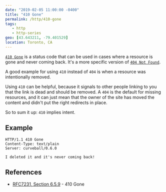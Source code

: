 ```yaml
---
date: "2019-02-05 11:00:00 -0400"
title: "410 Gone"
permalink: /http/410-gone
tags:
   - http
   - http-series
geo: [43.643211, -79.401529]
location: Toronto, CA
---
```


[`410 Gone`][1] is a status code that can be used in cases where a resource
is gone and never coming back. It's a more specific version of
[`404 Not Found`][2].

A good example for using `410` instead of `404` is when a resource was
intentionally removed.

Using `410` can be helpful, because it signals to other people linking to
you that the link is dead and should be removed. A `404` is the default for
missing resources, and it can just mean that the owner of the site has moved
the content and didn't put the right redirects in place.

So to sum it up: `410` implies intent. 


Example
-------

```http
HTTP/1.1 410 Gone
Content-Type: text/plain
Server: curveball/0.6.0

I deleted it and it's never coming back!
```


References
----------

* [RFC7231, Section 6.5.9][1] - 410 Gone

[1]: https://tools.ietf.org/html/rfc7231#section-6.5.9 "410 Gone"
[2]: /http/404-not-found "404 Not Found"
